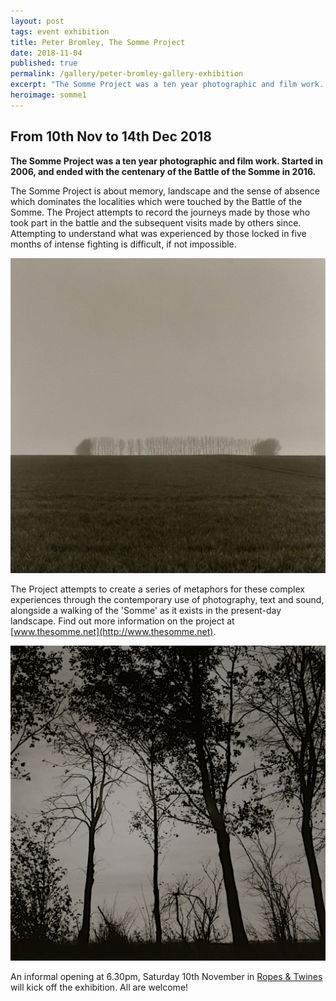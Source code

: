 ```yaml
---
layout: post
tags: event exhibition
title: Peter Bromley, The Somme Project
date: 2018-11-04
published: true
permalink: /gallery/peter-bromley-gallery-exhibition
excerpt: "The Somme Project was a ten year photographic and film work. Started in 2006, and ended with the centenary of the Battle of the Somme in 2016."
heroimage: somme1
---
```



## From 10th Nov to 14th Dec 2018

**The Somme Project was a ten year photographic and film work. Started in 2006, and ended with the centenary of the Battle of the Somme in 2016.**

The Somme Project is about memory, landscape and the sense of absence which dominates the localities which were touched by the Battle of the Somme. The Project attempts to record the journeys made by those who took part in the battle and the subsequent visits made by others since. Attempting to understand what was experienced by those locked in five months of intense fighting is difficult, if not impossible.

![](/assets/images/somme2.png)

The Project attempts to create a series of metaphors for these complex experiences through the contemporary use of photography, text and sound, alongside a walking of the 'Somme' as it exists in the present-day landscape. Find out more information on the project at [www.thesomme.net](http://www.thesomme.net).

![](/assets/images/somme3.png)

An informal opening at 6.30pm, Saturday 10th November in [Ropes & Twines](https://goo.gl/maps/A4zKscwVLc52) will kick off the exhibition. All are welcome!

